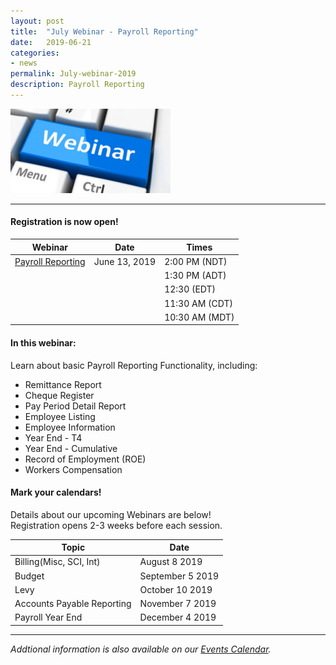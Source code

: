 ```yaml
---
layout: post
title:  "July Webinar - Payroll Reporting"
date:   2019-06-21
categories:
- news
permalink: July-webinar-2019
description: Payroll Reporting
---
```


![Webinar](/images/webinar.png "Webinar")

---

#### **Registration is now open!** 

| Webinar | Date | Times |
| ---- | ---- | ---- |
| [Payroll Reporting](http://go.townsuite.com/PRR2019) | June 13, 2019 | 2:00 PM (NDT) |
| | | 1:30 PM (ADT) |
| | | 12:30 (EDT) |
| | | 11:30 AM (CDT) |
| | | 10:30 AM (MDT) |

#### **In this webinar:**  

Learn about basic Payroll Reporting Functionality, including:
 	
+ Remittance Report
+ Cheque Register
+ Pay Period Detail Report
+ Employee Listing
+ Employee Information
+ Year End - T4
+ Year End - Cumulative
+ Record of Employment (ROE)
+ Workers Compensation
 	

#### **Mark your calendars!**

Details about our upcoming Webinars are below!  
Registration opens 2-3 weeks before each session.

| Topic | Date |
| ---- | ---- |
| Billing(Misc, SCI, Int) | August 8 2019 |
| Budget | September 5 2019 |
| Levy | October 10 2019 |
| Accounts Payable Reporting | November 7 2019 |
| Payroll Year End | December 4 2019 |

---
*Addtional information is also available on our [Events Calendar](https://townsuite.com/events).*
